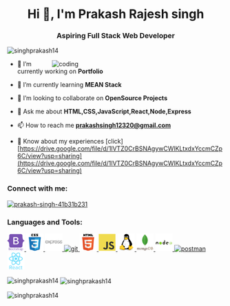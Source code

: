 
<h1 align="center">Hi 👋, I'm Prakash Rajesh singh</h1>
<h3 align="center">Aspiring Full Stack Web Developer</h3>

<p align="left"> <img src="https://komarev.com/ghpvc/?username=singhprakash14&label=Profile%20views&color=0e75b6&style=flat" alt="singhprakash14" /> </p>
<img align="right" alt="coding" width="400px" src="https://media4.giphy.com/media/qgQUggAC3Pfv687qPC/giphy.gif?cid=ecf05e47zjdsbmsgypzjbs6mzj2ypzuoqmbo4ntwbsnk6oaj&rid=giphy.gif&ct=g"/>

- 🔭 I’m currently working on **Portfolio**

- 🌱 I’m currently learning **MEAN Stack**

- 👯 I’m looking to collaborate on **OpenSource Projects**

- 💬 Ask me about **HTML,CSS,JavaScript,React,Node,Express**

- 📫 How to reach me **prakashsingh12320@gmail.com** 

- 📄 Know about my experiences [click] [https://drive.google.com/file/d/1lVTZ0CrBSNAgywCWlKLtxdxYccmCZp6C/view?usp=sharing](https://drive.google.com/file/d/1lVTZ0CrBSNAgywCWlKLtxdxYccmCZp6C/view?usp=sharing)

<h3 align="left">Connect with me:</h3>
<p align="left">
<a href="https://linkedin.com/in/prakash-singh-41b31b231" target="blank"><img align="center" src="https://raw.githubusercontent.com/rahuldkjain/github-profile-readme-generator/master/src/images/icons/Social/linked-in-alt.svg" alt="prakash-singh-41b31b231" height="30" width="40" /></a>
</p>

<h3 align="left">Languages and Tools:</h3>
<p align="left"> <a href="https://getbootstrap.com" target="_blank" rel="noreferrer"> <img src="https://raw.githubusercontent.com/devicons/devicon/master/icons/bootstrap/bootstrap-plain-wordmark.svg" alt="bootstrap" width="40" height="40"/> </a> <a href="https://www.w3schools.com/css/" target="_blank" rel="noreferrer"> <img src="https://raw.githubusercontent.com/devicons/devicon/master/icons/css3/css3-original-wordmark.svg" alt="css3" width="40" height="40"/> </a> <a href="https://expressjs.com" target="_blank" rel="noreferrer"> <img src="https://raw.githubusercontent.com/devicons/devicon/master/icons/express/express-original-wordmark.svg" alt="express" width="40" height="40"/> </a> <a href="https://git-scm.com/" target="_blank" rel="noreferrer"> <img src="https://www.vectorlogo.zone/logos/git-scm/git-scm-icon.svg" alt="git" width="40" height="40"/> </a> <a href="https://www.w3.org/html/" target="_blank" rel="noreferrer"> <img src="https://raw.githubusercontent.com/devicons/devicon/master/icons/html5/html5-original-wordmark.svg" alt="html5" width="40" height="40"/> </a> <a href="https://developer.mozilla.org/en-US/docs/Web/JavaScript" target="_blank" rel="noreferrer"> <img src="https://raw.githubusercontent.com/devicons/devicon/master/icons/javascript/javascript-original.svg" alt="javascript" width="40" height="40"/> </a> <a href="https://www.linux.org/" target="_blank" rel="noreferrer"> <img src="https://raw.githubusercontent.com/devicons/devicon/master/icons/linux/linux-original.svg" alt="linux" width="40" height="40"/> </a> <a href="https://www.mongodb.com/" target="_blank" rel="noreferrer"> <img src="https://raw.githubusercontent.com/devicons/devicon/master/icons/mongodb/mongodb-original-wordmark.svg" alt="mongodb" width="40" height="40"/> </a> <a href="https://nodejs.org" target="_blank" rel="noreferrer"> <img src="https://raw.githubusercontent.com/devicons/devicon/master/icons/nodejs/nodejs-original-wordmark.svg" alt="nodejs" width="40" height="40"/> </a> <a href="https://postman.com" target="_blank" rel="noreferrer"> <img src="https://www.vectorlogo.zone/logos/getpostman/getpostman-icon.svg" alt="postman" width="40" height="40"/> </a> <a href="https://reactjs.org/" target="_blank" rel="noreferrer"> <img src="https://raw.githubusercontent.com/devicons/devicon/master/icons/react/react-original-wordmark.svg" alt="react" width="40" height="40"/> </a> </p>

<p><img align="left" src="https://github-readme-stats.vercel.app/api/top-langs?username=singhprakash14&show_icons=true&locale=en&layout=compact" alt="singhprakash14" /></p>

<p>&nbsp;<img align="center" src="https://github-readme-stats.vercel.app/api?username=singhprakash14&show_icons=true&locale=en" alt="singhprakash14" /></p>

<p><img align="center" src="https://github-readme-streak-stats.herokuapp.com/?user=singhprakash14&" alt="singhprakash14" /></p>
